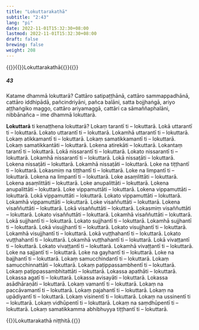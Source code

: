```yaml
---
title: "Lokuttarakathā"
subtitle: "2:43"
lang: "pi"
date: 2022-11-01T15:32:30+08:00
lastmod: 2022-11-01T15:32:30+08:00
draft: false
brewing: false
weight: 208
---
```



{{<subtitle>}}{{<suttalink src="ps2.8">}}Lokuttarakathā{{</suttalink>}}{{</subtitle>}}

##### 43

Katame dhammā lokuttarā? Cattāro satipaṭṭhānā, cattāro sammappadhānā, cattāro iddhipādā, pañcindriyāni, pañca balāni, satta bojjhaṅgā, ariyo aṭṭhaṅgiko maggo, cattāro ariyamaggā, cattāri ca sāmaññaphalāni, nibbānañca – ime dhammā lokuttarā.

**Lokuttarā** ti kenaṭṭhena lokuttarā? Lokaṃ tarantī ti – lokuttarā. Lokā uttarantī ti – lokuttarā. Lokato uttarantī ti – lokuttarā. Lokamhā uttarantī ti – lokuttarā. Lokaṃ atikkamantī ti – lokuttarā. Lokaṃ samatikkamantī ti – lokuttarā. Lokaṃ samatikkantāti – lokuttarā. Lokena atirekāti – lokuttarā. Lokantaṃ tarantī ti – lokuttarā. Lokā nissarantī ti – lokuttarā. Lokato nissarantī ti – lokuttarā. Lokamhā nissarantī ti – lokuttarā. Lokā nissaṭāti – lokuttarā. Lokena nissaṭāti – lokuttarā. Lokamhā nissaṭāti – lokuttarā. Loke na tiṭṭhantī ti – lokuttarā. Lokasmiṃ na tiṭṭhantī ti – lokuttarā. Loke na limpantī ti – lokuttarā. Lokena na limpantī ti – lokuttarā. Loke asaṃlittāti – lokuttarā. Lokena asaṃlittāti – lokuttarā. Loke anupalittāti – lokuttarā. Lokena anupalittāti – lokuttarā. Loke vippamuttāti – lokuttarā. Lokena vippamuttāti – lokuttarā. Lokā vippamuttāti – lokuttarā. Lokato vippamuttāti – lokuttarā. Lokamhā vippamuttāti – lokuttarā. Loke visaññuttāti – lokuttarā. Lokena visaññuttāti – lokuttarā. Lokā visaññuttāti – lokuttarā. Lokasmiṃ visaññuttāti – lokuttarā. Lokato visaññuttāti – lokuttarā. Lokamhā visaññuttāti – lokuttarā. Lokā sujjhantī ti – lokuttarā. Lokato sujjhantī ti – lokuttarā. Lokamhā sujjhantī ti – lokuttarā. Lokā visujjhantī ti – lokuttarā. Lokato visujjhantī ti – lokuttarā. Lokamhā visujjhantī ti – lokuttarā. Lokā vuṭṭhahantī ti – lokuttarā. Lokato vuṭṭhahantī ti – lokuttarā. Lokamhā vuṭṭhahantī ti – lokuttarā. Lokā vivaṭṭantī ti – lokuttarā. Lokato vivaṭṭantī ti – lokuttarā. Lokamhā vivaṭṭantī ti – lokuttarā. Loke na sajjantī ti – lokuttarā. Loke na gayhantī ti – lokuttarā. Loke na bajjhantī ti – lokuttarā. Lokaṃ samucchindantī ti – lokuttarā. Lokaṃ samucchinnattāti – lokuttarā. Lokaṃ paṭippassambhentī ti – lokuttarā. Lokaṃ paṭippassambhitattāti – lokuttarā. Lokassa apathāti – lokuttarā. Lokassa agatī ti – lokuttarā. Lokassa avisayāti – lokuttarā. Lokassa asādhāraṇāti – lokuttarā. Lokaṃ vamantī ti – lokuttarā. Lokaṃ na paccāvamantī ti – lokuttarā. Lokaṃ pajahantī ti – lokuttarā. Lokaṃ na upādiyantī ti – lokuttarā. Lokaṃ visinentī ti – lokuttarā. Lokaṃ na ussinentī ti – lokuttarā. Lokaṃ vidhūpentī ti – lokuttarā. Lokaṃ na saṃdhūpentī ti – lokuttarā. Lokaṃ samatikkamma abhibhuyya tiṭṭhantī ti – lokuttarā.

{{<eof>}}Lokuttarakathā niṭṭhitā.{{</eof>}}
